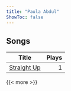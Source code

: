 ```yaml
---
title: "Paula Abdul"
ShowToc: false
---
```


## Songs
Title | Plays 
----- | -----: 
[Straight Up](/songs/straight-up) | 1

{{< more >}}